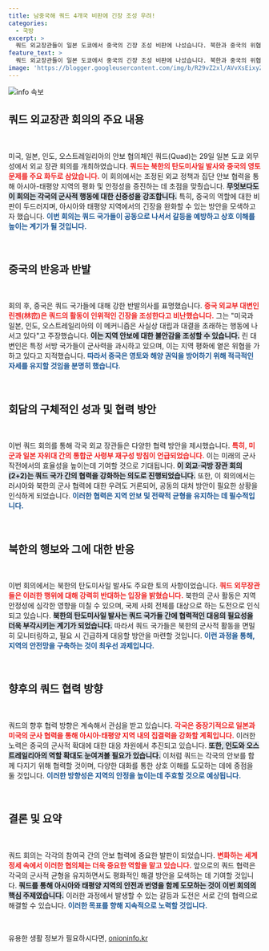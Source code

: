 ```yaml
---
title: 남중국해 쿼드 4개국 비판에 긴장 조성 우려!
categories:
  - 국방
excerpt: >
  쿼드 외교장관들이 일본 도쿄에서 중국의 긴장 조성 비판에 나섰습니다. 북한과 중국의 위협에 대응하며, 아시아·태평양의 평화 유지를 촉구하는 이들의 입장은 무엇일까요? 클릭하여 자세한 내용을 알아보세요!
feature_text: >
  쿼드 외교장관들이 일본 도쿄에서 중국의 긴장 조성 비판에 나섰습니다. 북한과 중국의 위협에 대응하며, 아시아·태평양의 평화 유지를 촉구하는 이들의 입장은 무엇일까요? 클릭하여 자세한 내용을 알아보세요!
image: 'https://blogger.googleusercontent.com/img/b/R29vZ2xl/AVvXsEixyZcFfHzMRdzZMjFBmAUKJYCLCGyLL1o632UiGVXcaFdKo_bkvkuCioo0uUKlGfBVcT3P84aROyZIXSBEx3Aw5nCQ3pTgDom1WDC4m8eifvWiAmWEEVb4x6G_l8C0QH225ldMjyaFvpxGEBGNO37VmDTDMHGhJPq73UglMfDca1-0aw/s1600/blogspot.png'
---
```


<p><img src="https://blogger.googleusercontent.com/img/b/R29vZ2xl/AVvXsEixyZcFfHzMRdzZMjFBmAUKJYCLCGyLL1o632UiGVXcaFdKo_bkvkuCioo0uUKlGfBVcT3P84aROyZIXSBEx3Aw5nCQ3pTgDom1WDC4m8eifvWiAmWEEVb4x6G_l8C0QH225ldMjyaFvpxGEBGNO37VmDTDMHGhJPq73UglMfDca1-0aw/s1600/blogspot.png" alt="info 속보" /></p>

<h2 data-ke-size="size26">쿼드 외교장관 회의의 주요 내용</h2>

<p data-ke-size="size16">&nbsp;</p>

<p>미국, 일본, 인도, 오스트레일리아의 안보 협의체인 쿼드(Quad)는 29일 일본 도쿄 외무성에서 외교 장관 회의를 개최하였습니다. <b><span style="color: #ee2323;">쿼드는 북한의 탄도미사일 발사와 중국의 영토 문제를 주요 화두로 삼았습니다.</span></b> 이 회의에서는 조정된 외교 정책과 집단 안보 협력을 통해 아시아-태평양 지역의 평화 및 안정성을 증진하는 데 초점을 맞췄습니다. <b><span style="background-color: #21538527;">무엇보다도 이 회의는 각국의 군사적 행동에 대한 신중성을 강조합니다.</span></b> 특히, 중국의 역할에 대한 비판이 두드러지며, 아시아와 태평양 지역에서의 긴장을 완화할 수 있는 방안을 모색하고자 했습니다. <b><span style="color: #1a5490;">이번 회의는 쿼드 국가들이 공동으로 나서서 갈등을 예방하고 상호 이해를 높이는 계기가 될 것입니다.</span></b></p>

<p data-ke-size="size16">&nbsp;</p>

<h2 data-ke-size="size26">중국의 반응과 반발</h2>

<p data-ke-size="size16">&nbsp;</p>

<p>회의 후, 중국은 쿼드 국가들에 대해 강한 반발의사를 표명했습니다. <b><span style="color: #ee2323;">중국 외교부 대변인 린젠(林峦)은 쿼드의 활동이 인위적인 긴장을 조성한다고 비난했습니다.</span></b> 그는 "미국과 일본, 인도, 오스트레일리아의 이 메커니즘은 사실상 대립과 대결을 초래하는 행동에 나서고 있다"고 주장했습니다. <b><span style="background-color: #21538527;">이는 지역 안보에 대한 불안감을 조성할 수 있습니다.</span></b> 린 대변인은 특정 서방 국가들이 군사력을 과시하고 있으며, 이는 지역 평화에 옅은 위협을 가하고 있다고 지적했습니다. <b><span style="color: #1a5490;">따라서 중국은 영토와 해양 권익을 방어하기 위해 적극적인 자세를 유지할 것임을 분명히 했습니다.</span></b></p>

<p data-ke-size="size16">&nbsp;</p>

<h2 data-ke-size="size26">회담의 구체적인 성과 및 협력 방안</h2>

<p data-ke-size="size16">&nbsp;</p>

<p>이번 쿼드 회의를 통해 각국 외교 장관들은 다양한 협력 방안을 제시했습니다. <b><span style="color: #ee2323;">특히, 미군과 일본 자위대 간의 통합군 사령부 재구성 방침이 언급되었습니다.</span></b> 이는 미래의 군사 작전에서의 효율성을 높이는데 기여할 것으로 기대됩니다. <b><span style="background-color: #21538527;">이 외교·국방 장관 회의(2+2)는 쿼드 국가 간의 협력을 강화하는 의도로 진행되었습니다.</span></b> 또한, 이 회의에서는 러시아와 북한의 군사 협력에 대한 우려도 거론되어, 공동의 대처 방안이 필요한 상황을 인식하게 되었습니다. <b><span style="color: #1a5490;">이러한 협력은 지역 안보 및 전략적 균형을 유지하는 데 필수적입니다.</span></b></p>

<p data-ke-size="size16">&nbsp;</p>

<h2 data-ke-size="size26">북한의 행보와 그에 대한 반응</h2>

<p data-ke-size="size16">&nbsp;</p>

<p>이번 회의에서는 북한의 탄도미사일 발사도 주요한 토의 사항이었습니다. <b><span style="color: #ee2323;">쿼드 외무장관들은 이러한 행위에 대해 강력히 반대하는 입장을 밝혔습니다.</span></b> 북한의 군사 활동은 지역 안정성에 심각한 영향을 미칠 수 있으며, 국제 사회 전체를 대상으로 하는 도전으로 인식되고 있습니다. <b><span style="background-color: #21538527;">북한의 탄도미사일 발사는 쿼드 국가들 간에 협력적인 대응의 필요성을 더욱 부각시키는 계기가 되었습니다.</span></b> 따라서 쿼드 국가들은 북한의 군사적 활동을 면밀히 모니터링하고, 필요 시 긴급하게 대응할 방안을 마련할 것입니다. <b><span style="color: #1a5490;">이런 과정을 통해, 지역의 안전망을 구축하는 것이 최우선 과제입니다.</span></b></p>

<p data-ke-size="size16">&nbsp;</p>

<h2 data-ke-size="size26">향후의 쿼드 협력 방향</h2>

<p data-ke-size="size16">&nbsp;</p>

<p>쿼드의 향후 협력 방향은 계속해서 관심을 받고 있습니다. <b><span style="color: #ee2323;">각국은 중장기적으로 일본과 미국의 군사 협력을 통해 아시아·태평양 지역 내의 집결력을 강화할 계획입니다.</span></b> 이러한 노력은 중국의 군사적 확대에 대한 대응 차원에서 추진되고 있습니다. <b><span style="background-color: #21538527;">또한, 인도와 오스트레일리아의 역할 확대도 눈여겨볼 필요가 있습니다.</span></b> 이처럼 쿼드는 각국의 안보를 함께 다지기 위해 협력할 것이며, 다양한 대화를 통한 상호 이해를 도모하는 데에 중점을 둘 것입니다. <b><span style="color: #1a5490;">이러한 방향성은 지역의 안정을 높이는데 주효할 것으로 예상됩니다.</span></b></p>

<p data-ke-size="size16">&nbsp;</p>

<h2 data-ke-size="size26">결론 및 요약</h2>

<p data-ke-size="size16">&nbsp;</p>

<p>쿼드 회의는 각각의 참여국 간의 안보 협력에 중요한 발판이 되었습니다. <b><span style="color: #ee2323;">변화하는 세계 정세 속에서 이러한 협의체는 더욱 중요한 역할을 맡고 있습니다.</span></b> 앞으로의 쿼드 협력은 각국의 군사적 균형을 유지하면서도 평화적인 해결 방안을 모색하는 데 기여할 것입니다. <b><span style="background-color: #21538527;">쿼드를 통해 아시아와 태평양 지역의 안전과 번영을 함께 도모하는 것이 이번 회의의 핵심 주제였습니다.</span></b> 이러한 과정에서 발생할 수 있는 갈등과 도전은 서로 간의 협력으로 해결할 수 있습니다. <b><span style="color: #1a5490;">이러한 목표를 향해 지속적으로 노력할 것입니다.</span></b></p>

<p data-ke-size="size16">&nbsp;</p>
유용한 생활 정보가 필요하시다면, <a href="https://onioninfo.kr" rel="dofollow">onioninfo.kr</a>


